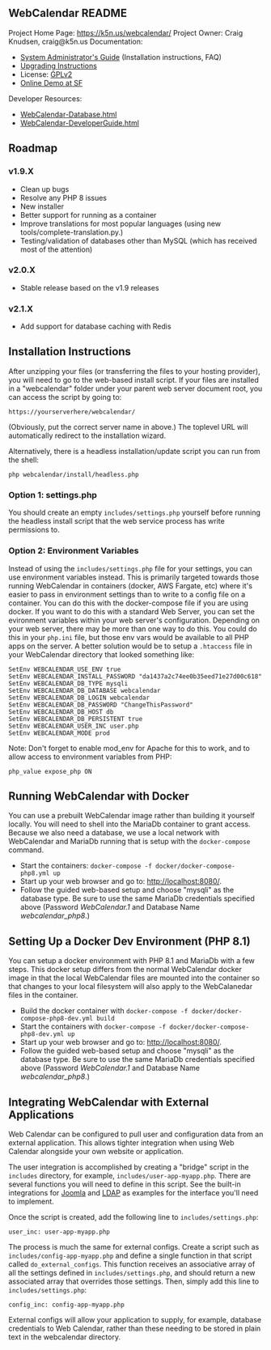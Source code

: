 WebCalendar README
------------------

Project Home Page: https://k5n.us/webcalendar/
Project Owner: Craig Knudsen, &#99;&#114;&#97;&#105;&#103;&#64;&#107;&#53;&#110;&#46;&#117;&#115;
Documentation:
- [System Administrator's Guide](http://htmlpreview.github.io/?https://github.com/craigk5n/webcalendar/blob/master/docs/WebCalendar-SysAdmin.html) (Installation instructions, FAQ)
- [Upgrading Instructions](http://htmlpreview.github.io/?https://github.com/craigk5n/webcalendar/blob/master/UPGRADING.html)
- License: [GPLv2](https://github.com/craigk5n/webcalendar/blob/master/LICENSE)
- [Online Demo at SF](http://webcalendar.sourceforge.net/demo/)

Developer Resources:
- [WebCalendar-Database.html](http://htmlpreview.github.io/?https://github.com/craigk5n/webcalendar/blob/master/docs/WebCalendar-Database.html)
- [WebCalendar-DeveloperGuide.html](http://htmlpreview.github.io/?https://github.com/craigk5n/webcalendar/blob/master/docs/WebCalendar-DeveloperGuide.html)

## Roadmap

### v1.9.X
- Clean up bugs
- Resolve any PHP 8 issues
- New installer
- Better support for running as a container
- Improve translations for most popular languages (using new tools/complete-translation.py.)
- Testing/validation of databases other than MySQL (which has received most of the attention)

### v2.0.X
- Stable release based on the v1.9 releases

### v2.1.X
- Add support for database caching with Redis

## Installation Instructions

After unzipping your files (or transferring the files to your hosting
provider), you will need to go to the web-based install script.
If your files are installed in a "webcalendar" folder under your parent
web server document root, you can access the script by going to:

    https://yourserverhere/webcalendar/

(Obviously, put the correct server name in above.)  The toplevel URL will
automatically redirect to the installation wizard.

Alternatively, there is a headless installation/update script you can run from
the shell:

```shell
php webcalendar/install/headless.php
```

### Option 1: settings.php

You should create an empty `includes/settings.php` yourself before running the headless
install script that the web service process has write permissions to.

### Option 2: Environment Variables

Instead of using the `includes/settings.php` file for your settings, you can use environment
variables instead.
This is primarily targeted towards those running WebCalendar in containers (docker, AWS Fargate, etc)
where it's easier to pass in environment settings than to write to a config file on a container.
You can do this with the docker-compose file if you are using docker.
If you want to do this with a standard Web Server,
you can set the evironment variables within your web server's configuration.
Depending on your web server, there may be more than one way to do this.  You could
do this in your `php.ini` file, but those env vars would be available to all PHP apps
on the server.  A better solution would be to setup a `.htaccess` file in your
WebCalendar directory that looked something like:

```
SetEnv WEBCALENDAR_USE_ENV true
SetEnv WEBCALENDAR_INSTALL_PASSWORD "da1437a2c74ee0b35eed71e27d00c618"
SetEnv WEBCALENDAR_DB_TYPE mysqli
SetEnv WEBCALENDAR_DB_DATABASE webcalendar
SetEnv WEBCALENDAR_DB_LOGIN webcalendar
SetEnv WEBCALENDAR_DB_PASSWORD "ChangeThisPassword"
SetEnv WEBCALENDAR_DB_HOST db
SetEnv WEBCALENDAR_DB_PERSISTENT true
SetEnv WEBCALENDAR_USER_INC user.php
SetEnv WEBCALENDAR_MODE prod
```

Note: Don't forget to enable mod_env for Apache for this to work, and to allow access to environment variables from PHP:
```
php_value expose_php ON
```

## Running WebCalendar with Docker
You can use a prebuilt WebCalendar image rather than building it yourself locally.
You will need to shell into the MariaDb container to grant access.
Because we also need a database, we use a local network with WebCalendar
and MariaDb running that is setup with the `docker-compose` command.

- Start the containers:
  `docker-compose -f docker/docker-compose-php8.yml up`
- Start up your web browser and go to:
  [http://localhost:8080/](http://localhost:8080/).
- Follow the guided web-based setup and choose "mysqli" as the database
  type.
  Be sure to use the same MariaDb credentials specified above
  (Password _WebCalendar.1_ and Database Name _webcalendar_php8_.)

## Setting Up a Docker Dev Environment (PHP 8.1)

You can setup a docker environment with PHP 8.1 and MariaDb with a few
steps.  This docker setup differs from the normal WebCalendar docker image
in that the local WebCalendar files are mounted into the container so
that changes to your local filesystem will also apply to the WebCalanedar
files in the container.

- Build the docker container with
  `docker-compose -f docker/docker-compose-php8-dev.yml build`
- Start the containers with
  `docker-compose -f docker/docker-compose-php8-dev.yml up`
- Start up your web browser and go to:
  [http://localhost:8080/](http://localhost:8080/).
- Follow the guided web-based setup and choose "mysqli" as the database
  type.
  Be sure to use the same MariaDb credentials specified above
  (Password _WebCalendar.1_ and Database Name _webcalendar_php8_.)

## Integrating WebCalendar with External Applications

Web Calendar can be configured to pull user and configuration data from an external application. This
allows tighter integration when using Web Calendar alongside your own website or application.

The user integration is accomplished by creating a "bridge" script in the `includes` directory, for example,
`includes/user-app-myapp.php`. There are several functions you will need to define in this script. See the
built-in integrations for [Joomla](https://github.com/craigk5n/webcalendar/blob/master/includes/user-app-joomla.php)
and [LDAP](https://github.com/craigk5n/webcalendar/blob/master/includes/user-ldap.php) as examples for the interface
you'll need to implement.

Once the script is created, add the following line to `includes/settings.php`:

```
user_inc: user-app-myapp.php
```

The process is much the same for external configs. Create a script such as `includes/config-app-myapp.php` and define
a single function in that script called `do_external_configs`. This function receives an associative array of all
the settings defined in `includes/settings.php`, and should return a new associated array that overrides those settings.
Then, simply add this line to `includes/settings.php`:

```
config_inc: config-app-myapp.php
```

External configs will allow your application to supply, for example, database credentials to Web Calendar, rather than
these needing to be stored in plain text in the webcalendar directory.
